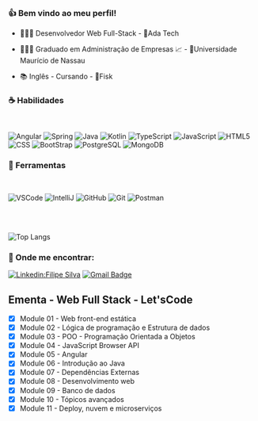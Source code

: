### :+1: Bem vindo ao meu perfil!

- 👨🏾‍💻 Desenvolvedor Web Full-Stack - :round_pushpin:Ada Tech

- 👨🏾‍🎓 Graduado em Administração de Empresas 📈 - :round_pushpin:Universidade Maurício de Nassau

- 📚 Inglês - Cursando -  :round_pushpin:Fisk

### ☕ Habilidades
<br/>

![Angular](https://img.shields.io/badge/Angular-DD0031?style=for-the-badge&logo=angular&logoColor=white)
![Spring](https://img.shields.io/badge/Spring-6DB33F?style=for-the-badge&logo=spring&logoColor=white)
![Java](https://img.shields.io/badge/Java-ED8B00?style=for-the-badge&logo=java&logoColor=white)
![Kotlin](https://img.shields.io/badge/Kotlin-0095D5?&style=for-the-badge&logo=kotlin&logoColor=white)
![TypeScript](https://img.shields.io/badge/TypeScript-007ACC?style=for-the-badge&logo=typescript&logoColor=white)
![JavaScript](https://img.shields.io/badge/JavaScript-F7DF1E?style=for-the-badge&logo=javascript&logoColor=black)
![HTML5](https://img.shields.io/badge/HTML5-E34F26?style=for-the-badge&logo=html5&logoColor=white)
![CSS](https://img.shields.io/badge/CSS3-1572B6?style=for-the-badge&logo=css3&logoColor=white)
![BootStrap](https://img.shields.io/badge/Bootstrap-563D7C?style=for-the-badge&logo=bootstrap&logoColor=white)
![PostgreSQL](https://img.shields.io/badge/PostgreSQL-316192?style=for-the-badge&logo=postgresql&logoColor=white)
![MongoDB](https://img.shields.io/badge/MongoDB-4EA94B?style=for-the-badge&logo=mongodb&logoColor=white)

### 💼 Ferramentas
<br/>

![VSCode](https://img.shields.io/badge/Visual_Studio_Code-0078D4?style=for-the-badge&logo=visual%20studio%20code&logoColor=white)
![IntelliJ](https://img.shields.io/badge/IntelliJIDEA-000000.svg?style=for-the-badge&logo=intellij-idea&logoColor=white)
![GitHub](https://img.shields.io/badge/GitHub-100000?style=for-the-badge&logo=github&logoColor=white)
![Git](https://img.shields.io/badge/GIT-E44C30?style=for-the-badge&logo=git&logoColor=white)
![Postman](https://img.shields.io/badge/Postman-FF6C37?style=for-the-badge&logo=Postman&logoColor=white)

<br/>
<br/>

![Top Langs](https://github-readme-stats.vercel.app/api/top-langs/?username=ffsilva27&theme=dark)

### 💌 Onde me encontrar:

[![Linkedin:Filipe Silva](https://img.shields.io/badge/-LinkedIN-blue?style=flat-square&logo=Linkedin&logoColor=white&link=LINK-DO-SEU-LINKEDIN)](https://www.linkedin.com/in/filipe-ferreira-silva/)
[![Gmail Badge](https://img.shields.io/badge/-filipeferreiradasilva@hotmail.com-006bed?style=flat-square&logo=Gmail&logoColor=white&link=mailto:SEU-EMAIL)](mailto:filipeferreiradasilva@hotmail.com)
<br/>

## Ementa - Web Full Stack - Let'sCode
- [X] Module 01 - Web front-end estática
- [X] Module 02 - Lógica de programação e Estrutura de dados
- [X] Module 03 - POO - Programação Orientada a Objetos
- [X] Module 04 - JavaScript Browser API
- [X] Module 05 - Angular
- [x] Module 06 - Introdução ao Java
- [x] Module 07 - Dependências Externas
- [x] Module 08 - Desenvolvimento web
- [x] Module 09 - Banco de dados
- [X] Module 10 - Tópicos avançados
- [X] Module 11 - Deploy, nuvem e microserviços
